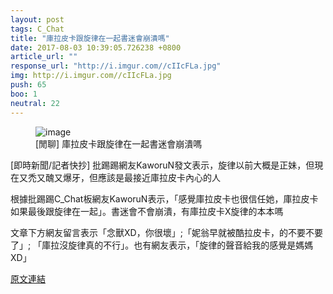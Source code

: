 ```yaml
---
layout: post
tags: C_Chat
title: "庫拉皮卡跟旋律在一起書迷會崩潰嗎"
date: 2017-08-03 10:39:05.726238 +0800
article_url: ""
response_url: "http://i.imgur.com//cIIcFLa.jpg"
img: http://i.imgur.com//cIIcFLa.jpg
push: 65
boo: 1
neutral: 22
---
```


<figure>
<img src="http://i.imgur.com//cIIcFLa.jpg" alt="image">
<figcaption>
[閒聊] 庫拉皮卡跟旋律在一起書迷會崩潰嗎
</figcaption>
</figure>



[即時新聞/記者快抄] 批踢踢網友KaworuN發文表示，旋律以前大概是正妹，但現在又禿又醜又爆牙，但應該是最接近庫拉皮卡內心的人

根據批踢踢C_Chat板網友KaworuN表示，「感覺庫拉皮卡也很信任她，庫拉皮卡如果最後跟旋律在一起」。書迷會不會崩潰，有庫拉皮卡X旋律的本本嗎

文章下方網友留言表示「念獸XD，你很壞」;「妮翁早就被酷拉皮卡，的不要不要了」; 「庫拉沒旋律真的不行」。也有網友表示，「旋律的聲音給我的感覺是媽媽XD」

<a href = "https://www.ptt.cc/bbs/C_Chat/M.1501698241.A.2FE.html">原文連結</a>

